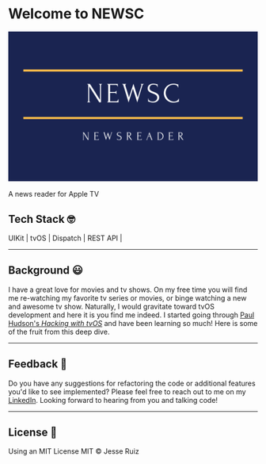 # Welcome to NEWSC

![NEWSC Image](https://github.com/jesseleeruiz/NEWSC/blob/master/Copy%20of%20NEWSC%20App%20Icon.png)

A news reader for Apple TV

## Tech Stack 🤓
UIKit | tvOS | Dispatch | REST API |

___
## Background 😃
I have a great love for movies and tv shows. On my free time you will find me re-watching my favorite tv series or movies, or binge watching a new and awesome tv show. Naturally, I would gravitate toward tvOS development and here it is you find me indeed. I started going through [Paul Hudson's _Hacking with tvOS_](https://www.hackingwithswift.com/store/hacking-with-tvos) and have been learning so much! Here is some of the fruit from this deep dive.

___
## Feedback 🤝
Do you have any suggestions for refactoring the code or additional features you'd like to see implemented? Please feel free to reach out to me on my [LinkedIn](https://www.linkedin.com/in/jesse-lee-ruiz/). Looking forward to hearing from you and talking code!

___
## License 📜
Using an MIT License MIT © Jesse Ruiz
